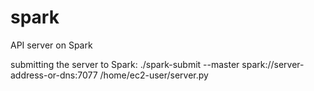 # spark

API server on Spark


submitting the server to Spark:
 ./spark-submit --master spark://server-address-or-dns:7077 /home/ec2-user/server.py 
